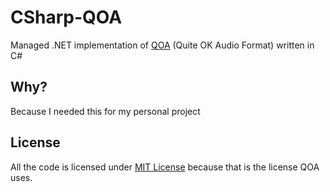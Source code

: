 # CSharp-QOA

Managed .NET implementation of [QOA](https://github.com/phoboslab/qoa) (Quite OK Audio Format) written in C#

## Why?

Because I needed this for my personal project

## License

All the code is licensed under [MIT License](LICENSE) because that is the license QOA uses.
